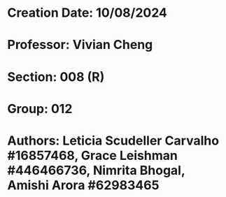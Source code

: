 # Creation Date: 10/08/2024
# Professor: Vivian Cheng
# Section: 008 (R)
# Group: 012
# Authors: Leticia Scudeller Carvalho #16857468, Grace Leishman #446466736, Nimrita Bhogal, Amishi Arora #62983465
